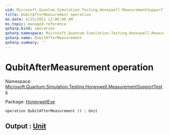 ```yaml
---
uid: Microsoft.Quantum.Simulation.Testing.Honeywell.MeasurementSupportTests.QubitAfterMeasurement
title: QubitAfterMeasurement operation
ms.date: 4/25/2021 12:00:00 AM
ms.topic: managed-reference
qsharp.kind: operation
qsharp.namespace: Microsoft.Quantum.Simulation.Testing.Honeywell.MeasurementSupportTests
qsharp.name: QubitAfterMeasurement
qsharp.summary: ''
---
```


# QubitAfterMeasurement operation

Namespace: [Microsoft.Quantum.Simulation.Testing.Honeywell.MeasurementSupportTests](xref:Microsoft.Quantum.Simulation.Testing.Honeywell.MeasurementSupportTests)

Package: [HoneywellExe](https://nuget.org/packages/HoneywellExe)




```qsharp
operation QubitAfterMeasurement () : Unit
```


## Output : [Unit](xref:microsoft.quantum.qsharp.valueliterals#unit-literal)

